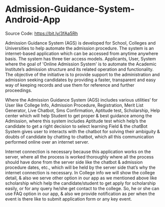 # Admission-Guidance-System-Android-App
Source Code:
https://bit.ly/3fAa5Rh

Admission Guidance System (AGS) is developed for School, Colleges and Universities to help automate the
admission procedure. The system is an internet-based application which can be accessed from anytime
anywhere basis. The system has three tier access models. Applicants, User, System where the goal of 'Online
Admission System' is to automate the Academic Institute’s admission structure and its related operation and
functionality. The objective of the initiative is to provide support to the administration and admission seeking
candidates by providing a faster, transparent and easy way of keeping records and use them for reference
and further proceedings.

Where the Admission Guidance System (AGS) includes various utilities’ for User like College Info,
Admission Procedure, Registration, Merit List Generator, Live Chatbot, Sms Confirmation, Aptitude
test, Scholarship, Help center which will help Student to get proper & best guidance among the Admission,
where this system includes Aptitude test which help’s the candidate to get a right decision to select learning
Field & the chatBot System gives user to interacts with the chatbot for solving their ambiguity & doubts of
candidate by chatting to chatbot, which all this communication performed online over an internet server.

Internet connection is necessary because this application works on the server, where all the process
is worked thoroughly where all the process should have done from the server side like the chatbot &
admission procedure dates, etc., which will be held by the server side that’s why the internet connection is
necessary. In College info we will show the college detail, & also we serve other option in our app as we
mentioned above like scholarship which help the candidate/student to get apply for scholarship easily, or
for any query he/she get contact to the college. So, he or she can use FAQ option in our app, & also we
provide notification as per when the event is there like to submit application form or any key event.
